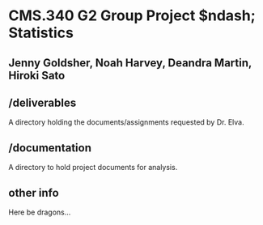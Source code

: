 # CMS.340 G2 Group Project $ndash; Statistics

## Jenny Goldsher, Noah Harvey, Deandra Martin, Hiroki Sato

## /deliverables

A directory holding the documents/assignments requested by Dr. Elva.

## /documentation

A directory to hold project documents for analysis.

## other info

Here be dragons...
